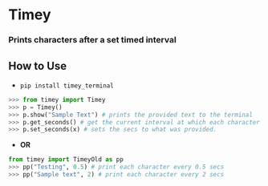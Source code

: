 # Timey
### Prints characters after a set timed interval


## How to Use
- `pip install timey_terminal`

```python
>>> from timey import Timey
>>> p = Timey()
>>> p.show("Sample Text") # prints the provided text to the terminal
>>> p.get_seconds() # get the current interval at which each character is printed.  Default = 0.05s
>>> p.set_seconds(x) # sets the secs to what was provided.
```

- **OR**
```python
from timey import TimeyOld as pp
>>> pp("Testing", 0.5) # print each character every 0.5 secs
>>> pp("Sample text", 2) # print each character every 2 secs
```